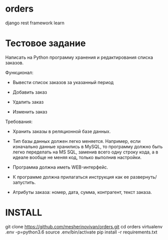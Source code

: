 # orders
django rest framework  learn 
# Тестовое задание 

Написать на Python программу хранения и редактирования списка заказов.

Функционал:

- Вывести список заказов за указанный период

- Добавить заказ

- Удалить заказ

- Изменить заказ

Требования:

- Хранить заказы в реляционной базе данных.

- Тип базы данных должен легко меняется. Например, если изначально данные хранились в MySQL, то программу должно быть легко переделать на MS SQL, заменив всего одну строку кода, а в идеале вообще не меняя код, только выполнив настройки.

- Программа должна иметь WEB-интерфейс.

- К программе должна прилагаться инструкция как ее развернуть/запустить.

- Атрибуты заказа: номер, дата, сумма, контрагент, текст заказа.


# INSTALL 

git clone https://github.com/mesherinovivan/orders.git
cd orders
virtualenv .env -p=python3.6
source .env/bin/activate
pip install -r requirements.txt






